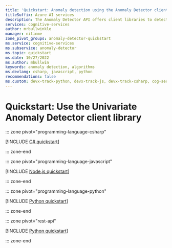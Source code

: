 ```yaml
---
title: 'Quickstart: Anomaly detection using the Anomaly Detector client library'
titleSuffix: Azure AI services
description: The Anomaly Detector API offers client libraries to detect abnormalities in your data series either as a batch or on streaming data.
services: cognitive-services
author: mrbullwinkle
manager: nitinme
zone_pivot_groups: anomaly-detector-quickstart
ms.service: cognitive-services
ms.subservice: anomaly-detector
ms.topic: quickstart
ms.date: 10/27/2022
ms.author: mbullwin
keywords: anomaly detection, algorithms
ms.devlang: csharp, javascript, python
recommendations: false
ms.custom: devx-track-python, devx-track-js, devx-track-csharp, cog-serv-seo-aug-2020, mode-api, devx-track-dotnet, devx-track-extended-java
---
```


# Quickstart: Use the Univariate Anomaly Detector client library

::: zone pivot="programming-language-csharp"

[!INCLUDE [C# quickstart](../includes/quickstarts/anomaly-detector-client-library-csharp.md)]

::: zone-end

::: zone pivot="programming-language-javascript"

[!INCLUDE [Node.js quickstart](../includes/quickstarts/anomaly-detector-client-library-javascript.md)]

::: zone-end

::: zone pivot="programming-language-python"

[!INCLUDE [Python quickstart](../includes/quickstarts/anomaly-detector-client-library-python.md)]

::: zone-end

::: zone pivot="rest-api"

[!INCLUDE [Python quickstart](../includes/quickstarts/anomaly-detector-rest-api.md)]

::: zone-end
